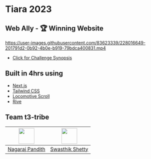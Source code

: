 # Tiara 2023
##  Web Ally - 🏆 Winning Website
https://user-images.githubusercontent.com/83623339/228016649-201791d2-0b92-4b0e-b919-79bdca400831.mp4

- [Click for Challenge Synopsis](https://docs.google.com/document/d/1BBpddRmXCb2OixhRQGkrhwFUfi4Nk65fGXOMkXMia5A/edit?usp=sharing)

## Built in 4hrs using
- [Next.js](https://nextjs.org)
- [Tailwind CSS](https://tailwindcss.com)
- [Locomotive Scroll](https://locomotivemtl.github.io/locomotive-scroll/)
- [Rive](https://rive.app/)

## Team t3-tribe

| <img src = "https://avatars.githubusercontent.com/u/83623339?v=4" width="50px"> | <img src = "https://avatars.githubusercontent.com/u/62538932?v=4" width="50px"> |
| :-----------------------------------------------------------------------------: | :-----------------------------------------------------------------------------: |
|              [Nagaraj Pandith](https://github.com/nagarajpandith/)              |  [Swasthik Shetty](https://github.com/swasthikshetty10/](https://github.com/rudra246)>)  |           
